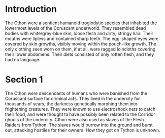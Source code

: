 # Introduction

The Cthon were a sentient humanoid troglodytic species that inhabited the lowermost levels of the Coruscant underworld.
They resembled dead bodies with white/grey-blue skin, loose flesh and dirty, stringy hair.
Their mouths were lipless and contained sharp teeth.
The egg-shaped eyes were covered by skin growths, visibly moving within the pouch-like growth.
The only clothing seen worn on them, if at all, were ragged loincloths covering their lower abdomens.
Their diets consisted of only rotten flesh, and they had no language.

# Section 1

The Cthon were descendants of humans who were banished from the Coruscant surface for criminal acts.
They lived in the undercity for thousands of years, the darkness genetically morphing them into frightening creatures.
They were known to use electroshock nets to catch their food, and were thought to have possibly been related to the Corridor ghouls of the undercity.
Cthon were also used as slaves of the Flesh Raiders from Tython.
The slaves would burrow into the ground and burst out, attacking hostiles for their owners.
How they got on Tython is unknown.
